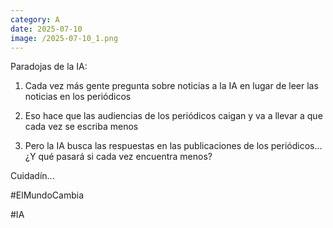 ```yaml
--- 
category: A 
date: 2025-07-10 
image: /2025-07-10_1.png 
--- 
```


Paradojas de la IA:

1) Cada vez más gente pregunta sobre noticias a la IA en lugar de leer las noticias en los periódicos

2) Eso hace que las audiencias de los periódicos caigan y va a llevar a que cada vez se escriba menos 

3) Pero la IA busca las respuestas en las publicaciones de los periódicos... ¿Y qué pasará si cada vez encuentra menos?

Cuidadín...

#ElMundoCambia

#IA